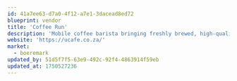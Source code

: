 ```yaml
---
id: 41a7ee63-d7a0-4f12-a7e1-3dacead8ed72
blueprint: vendor
title: 'Coffee Run'
description: 'Mobile coffee barista bringing freshly brewed, high-quality coffee to the market. With expert baristas and a full-service espresso bar on wheels, Coffee Run delivers café-quality drinks wherever you are.'
website: 'https://ucafe.co.za/'
market:
  - boeremark
updated_by: 51d5f7f5-63e9-492c-92f4-4863914f59eb
updated_at: 1750527236
---
```

